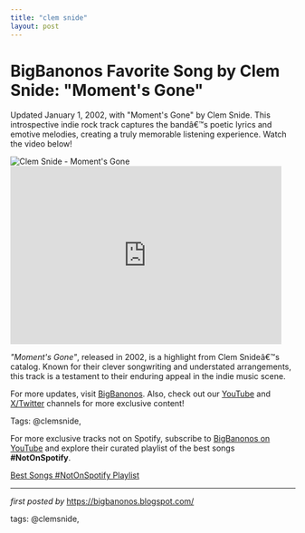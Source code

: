 ```yaml
---
title: "clem snide"
layout: post
---
```

<!-- Title of the Post -->
<h1 >BigBanonos Favorite Song by Clem Snide: "Moment's Gone"</h1> <!-- Introductory Text -->
<p >Updated January 1, 2002, with "Moment's Gone" by Clem Snide. This introspective indie rock track captures the bandâ€™s poetic lyrics and emotive melodies, creating a truly memorable listening experience. Watch the video below!</p> <!-- Featured Image -->
<div > <img src="https://i.scdn.co/image/ab67616100005174dc5cece63ee0e5ad7676d6c5" alt="Clem Snide - Moment's Gone" />
</div> <!-- YouTube Video Embed -->
<div > <iframe allowfullscreen="" frameborder="0" height="315" src="https://www.youtube.com/embed/a0DSzsK8kyI?list=PLtuNtuTatqI3EAUv1CkcPibSmjBTyskyz" width="95%"></iframe>
</div> <!-- Song Information -->
<div > <p><em>"Moment's Gone"</em>, released in 2002, is a highlight from Clem Snideâ€™s catalog. Known for their clever songwriting and understated arrangements, this track is a testament to their enduring appeal in the indie music scene.</p>
</div> <!-- Footer Links -->
<div > <p>For more updates, visit <a href="https://bigbanonos.blogspot.com/" target="_blank">BigBanonos</a>. Also, check out our <a href="https://www.youtube.com/@BigBanonos" target="_blank">YouTube</a> and <a href="https://x.com/bigbanonos" target="_blank">X/Twitter</a> channels for more exclusive content!</p>
</div> <!-- Tags -->
<p >Tags: @clemsnide,</p>


<!--Subscribe and Playlist Links-->
<div>
    <p>For more exclusive tracks not on Spotify, subscribe to <a href="https://www.youtube.com/@BigBanonos" target="_blank">BigBanonos on YouTube</a> and explore their curated playlist of the best songs <strong>#NotOnSpotify</strong>.</p>
    <p><a href="https://www.youtube.com/playlist?list=PLtuNtuTatqI0kFahUCbtbfenC_ET5O_tr" target="_blank">Best Songs #NotOnSpotify Playlist<br /></a></p></div>

<hr />

<p><em>first posted by</em> <a href="https://bigbanonos.blogspot.com/" rel="noopener" target="_new">https://bigbanonos.blogspot.com/</a></p>

<p>tags: @clemsnide,</p>
